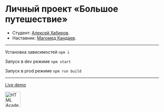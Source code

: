 # Личный проект «Большое путешествие»

* Студент: [Алексей Хабиров](https://up.htmlacademy.ru/ecmascript/10/user/963185).
* Наставник: [Магомед Кандаев](https://htmlacademy.ru/profile/magomedkandaev).

---
Установка зависимостей `npm i`

Запуск в dev режиме `npm start`

Запуск в prod режиме `npm run build`

---

[Live demo](https://big-trip-app.vercel.app/)

<a href="https://htmlacademy.ru/intensive/ecmascript"><img align="left" width="50" height="50" title="HTML Academy" src="https://up.htmlacademy.ru/static/img/intensive/ecmascript/logo-for-github.svg"></a>
